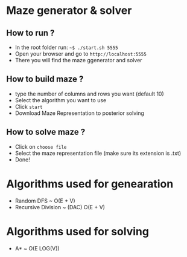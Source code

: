 # Maze generator & solver

## How to run ?
 * In the root folder run: ``` ~$ ./start.sh 5555 ```
 * Open your browser and go to `http://localhost:5555`
 * There you will find the maze ggenerator and solver

## How to build maze ?
 * type the number of columns and rows you want (default 10)
 * Select the algorithm you want to use
 * Click `start`
 * Download Maze Representation to posterior solving

 ## How to solve maze ?
 * Click on `choose file`
 * Select the maze representation file (make sure its extension is .txt)
 * Done!

 # Algorithms used for genearation
  * Random DFS ~ O(E + V)
  * Recursive Division ~ (DAC) O(E + V)

  # Algorithms used for solving
  * A* ~ O(E LOG(V)) 
